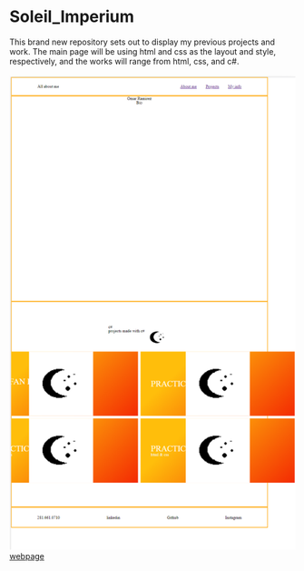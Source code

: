 # Soleil_Imperium
This brand new repository sets out to display my previous projects and work. The main page will be using html and css as the layout and style, respectively, and the works will range from html, css, and c#. 
<br> <br>
![webpage](Assets/images/My_Portfolio.png)
<br>
[webpage](https://bossylemon0.github.io/Soleil_Imperium/)
